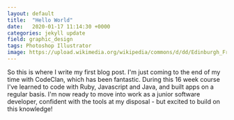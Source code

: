 ```yaml
---
layout: default
title:  "Hello World"
date:   2020-01-17 11:14:30 +0000
categories: jekyll update
field: graphic_design
tags: Photoshop Illustrator
image: https://upload.wikimedia.org/wikipedia/commons/d/dd/Edinburgh_Fringe_037.jpg
---
```


So this is where I write my first blog post. I'm just coming to the end of my time with CodeClan, which has been fantastic. During this 16 week course I've learned to code with Ruby, Javascript and Java, and built apps on a regular basis. I'm now ready to move into work as a junior software developer, confident with the tools at my disposal - but excited to build on this knowledge!

